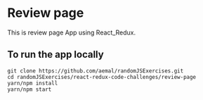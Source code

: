 # Review page
This is review page App using React_Redux.

## To run the app locally
```
git clone https://github.com/aemal/randomJSExercises.git
cd randomJSExercises/react-redux-code-challenges/review-page
yarn/npm install
yarn/npm start
```
